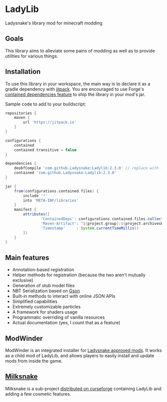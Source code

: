 # LadyLib
Ladysnake's library mod for minecraft modding

## Goals
This library aims to alleviate some pains of modding as well as to provide utilities for various things.

## Installation
To use this library in your workspace, the main way is to declare it as a gradle dependency with [jitpack](https://jitpack.io/#Pyrofab/Ladylib/). You are encouraged to use Forge's [contained dependencies feature](https://mcforge.readthedocs.io/en/latest/gettingstarted/dependencymanagement/#dependency-extraction) to ship the library in your mod's jar.

Sample code to add to your buildscript:
```gradle
repositories {
    maven {
        url 'https://jitpack.io'
    }
}

configurations {
    contained
    contained.transitive = false
}

dependencies {
    deobfCompile 'com.github.Ladysnake:Ladylib:2.3.0' // replace with latest ladylib version (even better, put it in gradle.properties)
    contained 'com.github.Ladysnake:Ladylib:2.3.0'
}

jar {
    from(configurations.contained.files) {
        include '*'
        into 'META-INF/libraries'
    }
    manifest {
        attributes([
                'ContainedDeps': configurations.contained.files.collect { it.name }.join(" "),
                'Maven-Artifact': "${project.group}:${project.archivesBaseName}:${project.version}",
                'Timestamp'     : System.currentTimeMillis()
        ])
    }
}
```

## Main features
* Annotation-based registration
* Helper methods for registration (because the two aren't mutually exclusive)
* Generation of stub model files
* NBT Serialization based on [Gson](https://github.com/google/gson)
* Built-in methods to interact with online JSON APIs
* Simplified capabilities
* Extremely customizable particles
* A framework for shaders usage
* Programmatic overriding of vanilla resources
* Actual documentation (yes, I count that as a feature)

## ModWinder
ModWinder is an integrated installer for [Ladysnake approved mods](https://ladysnake.glitch.me/milksnake-bar). 
It works as a child mod of LadyLib, and allows players to easily install and update mods from inside the game.

## [Milksnake](Milksnake/README.md)
Milksnake is a sub-project [distributed on curseforge](https://minecraft.curseforge.com/projects/milksnake) containing
LadyLib and adding a few cosmetic features.
